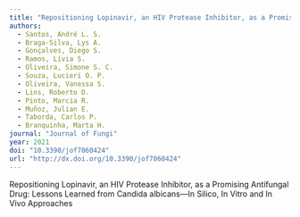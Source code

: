 ```yaml
---
title: "Repositioning Lopinavir, an HIV Protease Inhibitor, as a Promising Antifungal Drug: Lessons Learned from Candida albicans—In Silico, In Vitro and In Vivo Approaches"
authors:
  - Santos, André L. S.
  - Braga-Silva, Lys A.
  - Gonçalves, Diego S.
  - Ramos, Lívia S.
  - Oliveira, Simone S. C.
  - Souza, Lucieri O. P.
  - Oliveira, Vanessa S.
  - Lins, Roberto D.
  - Pinto, Marcia R.
  - Muñoz, Julian E.
  - Taborda, Carlos P.
  - Branquinha, Marta H.
journal: "Journal of Fungi"
year: 2021
doi: "10.3390/jof7060424"
url: "http://dx.doi.org/10.3390/jof7060424"
---
```


Repositioning Lopinavir, an HIV Protease Inhibitor, as a Promising Antifungal Drug: Lessons Learned from Candida albicans—In Silico, In Vitro and In Vivo Approaches
